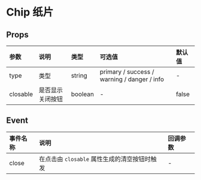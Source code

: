 # Chip 纸片 <Badge type="tip" text="专业版" vertical="top" />

## Props

| 参数     | 说明             | 类型    | 可选值                                      | 默认值 |
| :------- | :--------------- | :------ | :------------------------------------------ | :----- |
| type     | 类型             | string  | primary / success / warning / danger / info | -      |
| closable | 是否显示关闭按钮 | boolean | -                                           | false  |

## Event

| 事件名称 | 说明                                         | 回调参数 |
| :------- | :------------------------------------------- | :------- |
| close    | 在点击由 `closable` 属性生成的清空按钮时触发 | -        |